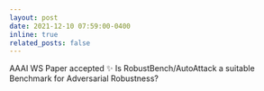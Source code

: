 ```yaml
---
layout: post
date: 2021-12-10 07:59:00-0400
inline: true
related_posts: false
---
```


AAAI WS Paper accepted :sparkles:  Is RobustBench/AutoAttack a suitable Benchmark for Adversarial Robustness?